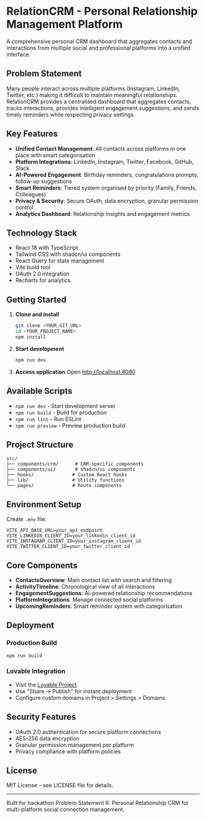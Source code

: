 # RelationCRM - Personal Relationship Management Platform

A comprehensive personal CRM dashboard that aggregates contacts and interactions from multiple social and professional platforms into a unified interface.

## Problem Statement

Many people interact across multiple platforms (Instagram, LinkedIn, Twitter, etc.) making it difficult to maintain meaningful relationships. RelationCRM provides a centralised dashboard that aggregates contacts, tracks interactions, provides intelligent engagement suggestions, and sends timely reminders while respecting privacy settings.

## Key Features

- **Unified Contact Management**: All contacts across platforms in one place with smart categorisation
- **Platform Integrations**: LinkedIn, Instagram, Twitter, Facebook, GitHub, Slack
- **AI-Powered Engagement**: Birthday reminders, congratulations prompts, follow-up suggestions
- **Smart Reminders**: Tiered system organised by priority (Family, Friends, Colleagues)
- **Privacy & Security**: Secure OAuth, data encryption, granular permission control
- **Analytics Dashboard**: Relationship insights and engagement metrics

## Technology Stack

- React 18 with TypeScript
- Tailwind CSS with shadcn/ui components
- React Query for state management
- Vite build tool
- OAuth 2.0 integration
- Recharts for analytics

## Getting Started

1. **Clone and install**
   ```bash
   git clone <YOUR_GIT_URL>
   cd <YOUR_PROJECT_NAME>
   npm install
   ```

2. **Start development**
   ```bash
   npm run dev
   ```

3. **Access application**
   Open [http://localhost:8080](http://localhost:8080)

## Available Scripts

- `npm run dev` - Start development server
- `npm run build` - Build for production
- `npm run lint` - Run ESLint
- `npm run preview` - Preview production build

## Project Structure

```
src/
├── components/crm/      # CRM-specific components
├── components/ui/       # shadcn/ui components  
├── hooks/              # Custom React hooks
├── lib/                # Utility functions
└── pages/              # Route components
```

## Environment Setup

Create `.env` file:
```env
VITE_API_BASE_URL=your_api_endpoint
VITE_LINKEDIN_CLIENT_ID=your_linkedin_client_id
VITE_INSTAGRAM_CLIENT_ID=your_instagram_client_id
VITE_TWITTER_CLIENT_ID=your_twitter_client_id
```

## Core Components

- **ContactsOverview**: Main contact list with search and filtering
- **ActivityTimeline**: Chronological view of all interactions  
- **EngagementSuggestions**: AI-powered relationship recommendations
- **PlatformIntegrations**: Manage connected social platforms
- **UpcomingReminders**: Smart reminder system with categorisation

## Deployment

### Production Build
```bash
npm run build
```

### Lovable Integration
- Visit the [Lovable Project](https://lovable.dev/projects/f6f3e584-4cf4-4123-b1f5-1c28e26c2dc5)
- Use "Share → Publish" for instant deployment
- Configure custom domains in Project > Settings > Domains

## Security Features

- OAuth 2.0 authentication for secure platform connections
- AES-256 data encryption
- Granular permission management per platform
- Privacy compliance with platform policies

## License

MIT License - see LICENSE file for details.

---

Built for hackathon Problem Statement 6: Personal Relationship CRM for multi-platform social connection management.
